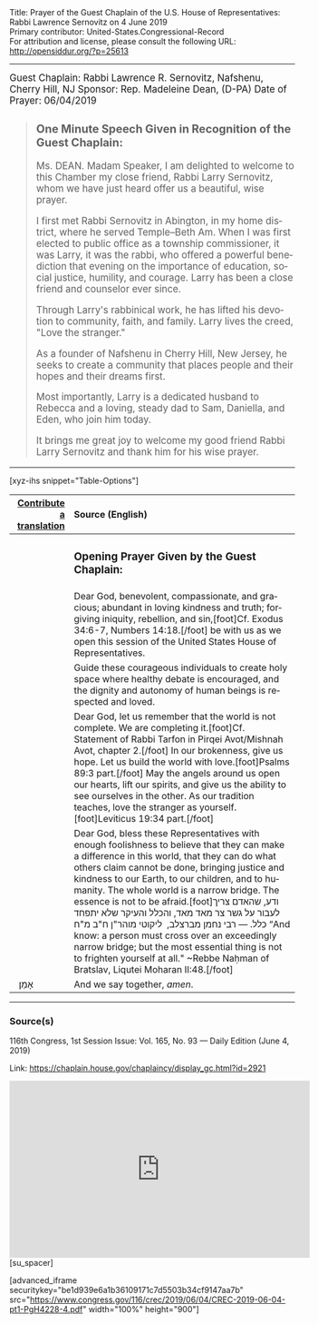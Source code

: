 <html>
<head></head>
<body>
Title: Prayer of the Guest Chaplain of the U.S. House of Representatives: Rabbi Lawrence Sernovitz on 4 June 2019<br />
Primary contributor: United-States.Congressional-Record<br />
For attribution and license, please consult the following URL: <a href="http://opensiddur.org/?p=25613">http://opensiddur.org/?p=25613</a>
<p />
<hr />

<div class="english" lang="en" style="font-size:1.2em;">
Guest Chaplain: Rabbi Lawrence R. Sernovitz, Nafshenu, Cherry Hill, NJ
Sponsor: Rep. Madeleine Dean, (D-PA)
Date of Prayer: 06/04/2019

<blockquote>
<h3>One Minute Speech Given in Recognition of the Guest Chaplain:</h3>

Ms. DEAN. Madam Speaker, I am delighted to welcome to this Chamber my close friend, Rabbi Larry Sernovitz, whom we have just heard offer us a beautiful, wise prayer.

I first met Rabbi Sernovitz in Abington, in my home district, where he served Temple–Beth Am. When I was first elected to public office as a township commissioner, it was Larry, it was the rabbi, who offered a powerful benediction that evening on the importance of education, social justice, humility, and courage. Larry has been a close friend and counselor ever since.

Through Larry's rabbinical work, he has lifted his devotion to community, faith, and family. Larry lives the creed, "Love the stranger."

As a founder of Nafshenu in Cherry Hill, New Jersey, he seeks to create a community that places people and their hopes and their dreams first.

Most importantly, Larry is a dedicated husband to Rebecca and a loving, steady dad to Sam, Daniella, and Eden, who join him today.

It brings me great joy to welcome my good friend Rabbi Larry Sernovitz and thank him for his wise prayer.
</blockquote>
</div>

<hr />

[xyz-ihs snippet="Table-Options"]<table style="margin-left: auto; margin-right: auto;" class="draggable">
<thead><tr><th id="x" style="text-align: right;"><a href="/translate/" target="_blank" rel="noopener">Contribute a translation</a></th><th style="text-align: left;">Source (English)</th></tr></thead>
<tbody>
<tr><td style="vertical-align:top;">
<div class="liturgy" lang="he">

</span></div></td>
 
<td style="vertical-align:top;">
<div class="english" lang="en">
<h3>Opening Prayer Given by the Guest Chaplain:</h3>
</div></td></tr>


<tr><td style="vertical-align:top;">
<div class="liturgy" lang="he">

</span></div></td>
 
<td style="vertical-align:top;">
<div class="english" lang="en">
Dear God, 
benevolent, compassionate, and gracious; 
abundant in loving kindness and truth; 
forgiving iniquity, rebellion, and sin,[foot]Cf. Exodus 34:6-7, Numbers 14:18.[/foot]
be with us as we open this session 
of the United States House of Representatives. 
</div></td></tr>


<tr><td style="vertical-align:top;">
<div class="liturgy" lang="he">

</span></div></td>
 
<td style="vertical-align:top;">
<div class="english" lang="en">
Guide these courageous individuals 
to create holy space 
where healthy debate is encouraged, 
and the dignity 
and autonomy of human beings 
is respected 
and loved.
</div></td></tr>


<tr><td style="vertical-align:top;">
<div class="liturgy" lang="he">

</span></div></td>
 
<td style="vertical-align:top;">
<div class="english" lang="en">
Dear God, 
let us remember that the world is not complete. 
We are completing it.[foot]Cf. Statement of Rabbi Tarfon in Pirqei Avot/Mishnah Avot, chapter 2.[/foot] 
In our brokenness, give us hope. 
Let us build the world with love.[foot]Psalms 89:3 part.[/foot] 
May the angels around us 
open our hearts, 
lift our spirits, 
and give us the ability 
to see ourselves in the other. 
As our tradition teaches, 
love the stranger as yourself.[foot]Leviticus 19:34 part.[/foot]
</div></td></tr>


<tr><td style="vertical-align:top;">
<div class="liturgy" lang="he">

</span></div></td>
 
<td style="vertical-align:top;">
<div class="english" lang="en">
Dear God, 
bless these Representatives with enough foolishness 
to believe that they can make a difference in this world, 
that they can do what others claim cannot be done, 
bringing justice 
and kindness 
to our Earth, 
to our children, 
and to humanity. 
The whole world is a narrow bridge. 
The essence is not to be afraid.[foot]<span class="hebrew" lang="he">ודע,‏ שהאדם צריך לעבור על גשר צר מאד מאד,‏ והכלל והעיקר שלא יתפחד כלל.‏ — רבי נחמן מברצלב, ‏ ליקוטי מוהר"ן ח"ב מ"ח</span> “And know: a person must cross over an exceedingly narrow bridge; but the most essential thing is not to frighten yourself at all." ~Rebbe Naḥman of Bratslav, Liqutei Moharan II:48.[/foot]
</div></td></tr>


<tr><td style="vertical-align:top;">
<div class="liturgy" lang="he">
&nbsp;
אָמֵן׃
</span></div></td>
 
<td style="vertical-align:top;">
<div class="english" lang="en">
And we say together, 
<em>amen</em>.
</div></td></tr>
</tbody></table>

<hr />

<h3>Source(s)</h3>

116th Congress, 1st Session
Issue: Vol. 165, No. 93 — Daily Edition (June 4, 2019)

Link: <a href="https://chaplain.house.gov/chaplaincy/display_gc.html?id=2921">https://chaplain.house.gov/chaplaincy/display_gc.html?id=2921</a>

<iframe width=530 height=312 src='https://www.c-span.org/video/standalone/?c4801120/opening-prayer-tuesday-june-4-2019' allowfullscreen='allowfullscreen' frameborder=0></iframe>[su_spacer]

[advanced_iframe securitykey="be1d939e6a1b36109171c7d5503b34cf9147aa7b" src="https://www.congress.gov/116/crec/2019/06/04/CREC-2019-06-04-pt1-PgH4228-4.pdf" width="100%" height="900"]
</body>
</html>